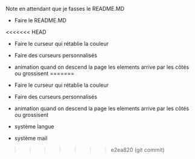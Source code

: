 Note en attendant que je fasses le README.MD

- Faire le README.MD

<<<<<<< HEAD
- Faire le curseur qui rétablie la couleur 

- Faire des curseurs personnalisés

- animation quand on descend la page les elements arrive par les côtés ou grossisent
=======
- Faire le curseur qui rétablie la couleur

- Faire des curseurs personnalisés

- animation quand on descend la page les elements arrive par les côtés ou grossisent

- système langue

- système mail
>>>>>>> e2ea820 (git commit)
